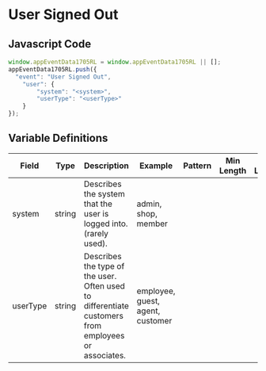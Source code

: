 # User Signed Out

## Javascript Code
```js
window.appEventData1705RL = window.appEventData1705RL || [];
appEventData1705RL.push({
  "event": "User Signed Out",
    "user": {
        "system": "<system>",
        "userType": "<userType>"
    }
});
```

## Variable Definitions

|Field|Type|Description|Example|Pattern|Min Length|Max Length|Minimum|Maximum|Multiple Of|
| --- | --- | --- | --- | --- | --- | --- | --- | --- | --- |
|system|string|Describes the system that the user is logged into.  (rarely used). |admin, shop, member|||||||
|userType|string|Describes the type of the user.  Often used to differentiate customers from employees or associates. |employee, guest, agent, customer|||||||
